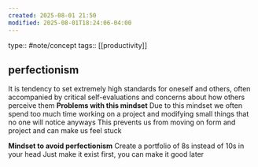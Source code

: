 ```yaml
---
created: 2025-08-01 21:50
modified: 2025-08-01T18:24:06-04:00
---
```

type:: #note/concept 
tags:: [[productivity]]
## perfectionism

It is tendency to set extremely high standards for oneself and others, often accompanied by critical self-evaluations and concerns about how others perceive them
**Problems with this mindset**
Due to this mindset we often spend too much time working on a project and modifying small things that no one will notice anyways
This prevents us from moving on form and project and can make us feel stuck

**Mindset to avoid perfectionism**
Create a portfolio of 8s instead of 10s in your head
Just make it exist first, you can make it good later
